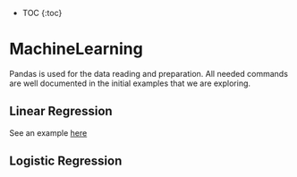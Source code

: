 * TOC
{:toc}

# MachineLearning

Pandas is used for the data reading and preparation. All needed commands are well documented in the initial examples that we are exploring.

## Linear Regression
See an example [here](./6205A/6205A1Q1Start_up.ipynb)

## Logistic Regression
